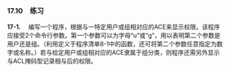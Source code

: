 ### 17.10　练习

**17-1.** 　编写一个程序，根据与一特定用户或组相对应的ACE来显示权限。该程序应接受2个命令行参数。第一个参数可以为字母“u”或“g”，用以表明第二个参数是用户还是组。（利用定义于程序清单8-1中的函数，还可将第二个参数任意指定为数字或名称。）若与给定用户或组相对应的ACE隶属于组分类，则程序还需另外显示与ACL掩码型记录相与后的权限。



